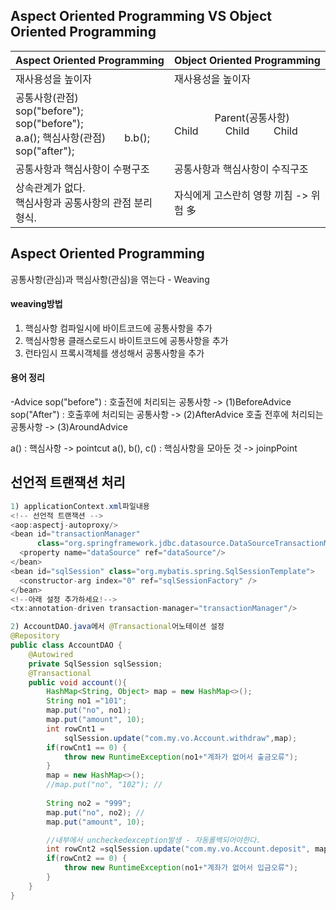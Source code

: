  ## Aspect Oriented Programming   VS   Object Oriented Programming
|  Aspect Oriented Programming |  Object Oriented Programming |
|--|--|
| 재사용성을 높이자 | 재사용성을 높이자 |
|공통사항(관점)<br>sop("before"); &nbsp;&nbsp;&nbsp;&nbsp;&nbsp;&nbsp;&nbsp;&nbsp;&nbsp;&nbsp;&nbsp;&nbsp;&nbsp;&nbsp;&nbsp;&nbsp; sop("before"); <br> a.a(); 핵심사항(관점)&nbsp;&nbsp;&nbsp;&nbsp;&nbsp;&nbsp; b.b(); <br> sop("after");| &nbsp;&nbsp;&nbsp;&nbsp;&nbsp;&nbsp;&nbsp;&nbsp;&nbsp;&nbsp;&nbsp;&nbsp;&nbsp;&nbsp;&nbsp;Parent(공통사항) <br>Child &nbsp;&nbsp;&nbsp;&nbsp;&nbsp;&nbsp;&nbsp;&nbsp;&nbsp;Child&nbsp;&nbsp;&nbsp;&nbsp;&nbsp;&nbsp;&nbsp;&nbsp;&nbsp;Child | 
|공통사항과 핵심사항이 수평구조 | 공통사항과 핵심사항이 수직구조|
|상속관계가 없다. <br>핵심사항과 공통사항의 관점 분리 형식.|자식에게 고스란히 영향 끼침 -> 위험 多|


##  Aspect Oriented Programming
공통사항(관심)과 핵심사항(관심)을 엮는다 - Weaving

#### weaving방법
1) 핵심사항 컴파일시에 바이트코드에 공통사항을 추가
2) 핵심사항용 클래스로드시 바이트코드에 공통사항을 추가
3) 런타임시 프록시객체를 생성해서 공통사항을 추가 

#### 용어 정리 
-Advice
sop("before") : 호출전에 처리되는 공통사항 -> (1)BeforeAdvice
sop("After") : 호출후에 처리되는 공통사항 -> (2)AfterAdvice
호출 전후에 처리되는 공통사항 -> (3)AroundAdvice

a() : 핵심사항 -> pointcut
a(), b(), c() : 핵심사항을 모아둔 것 -> joinpPoint

## 선언적 트랜잭션 처리
```java
1) applicationContext.xml파일내용
<!-- 선언적 트랜잭션 -->	
<aop:aspectj-autoproxy/>
<bean id="transactionManager" 
      class="org.springframework.jdbc.datasource.DataSourceTransactionManager">
  <property name="dataSource" ref="dataSource"/>
</bean>	
<bean id="sqlSession" class="org.mybatis.spring.SqlSessionTemplate">
  <constructor-arg index="0" ref="sqlSessionFactory" />
</bean> 
<!--아래 설정 추가하세요!-->
<tx:annotation-driven transaction-manager="transactionManager"/>

2) AccountDAO.java에서 @Transactional어노테이션 설정 
@Repository
public class AccountDAO {
	@Autowired
	private SqlSession sqlSession;	
	@Transactional
	public void account(){
		HashMap<String, Object> map = new HashMap<>();
		String no1 ="101";
		map.put("no", no1);
		map.put("amount", 10);
		int rowCnt1 = 
			sqlSession.update("com.my.vo.Account.withdraw",map);
		if(rowCnt1 == 0) {
			throw new RuntimeException(no1+"계좌가 없어서 출금오류");
		}		
		map = new HashMap<>();
		//map.put("no", "102"); //
		
		String no2 = "999";
		map.put("no", no2); //
		map.put("amount", 10);

		//내부에서 uncheckedexception발생 - 자동롤백되어야한다.
		int rowCnt2 =sqlSession.update("com.my.vo.Account.deposit",	map);
		if(rowCnt2 == 0) {
			throw new RuntimeException(no1+"계좌가 없어서 입금오류");
		}
	}
}
```
<!--stackedit_data:
eyJoaXN0b3J5IjpbMTAwOTMwMTM3MiwtMTY5MTIxMTM5Niw4MT
M5MzAxODAsLTE2OTEyMTEzOTYsLTUwMjg1MDQwNCwtNzk3MDU1
OTddfQ==
-->